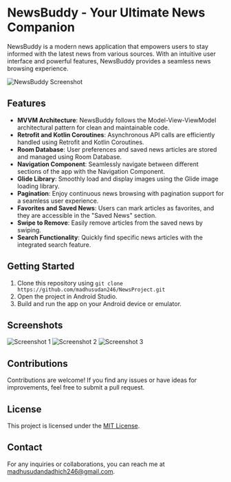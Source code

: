 # NewsBuddy - Your Ultimate News Companion

NewsBuddy is a modern news application that empowers users to stay informed with the latest news from various sources. With an intuitive user interface and powerful features, NewsBuddy provides a seamless news browsing experience.

![NewsBuddy Screenshot](![image](https://github.com/madhusudan246/NewsProject/assets/74490168/1e4b081f-1aae-4b2c-a9d0-44380b197f1b)
)

## Features

- **MVVM Architecture**: NewsBuddy follows the Model-View-ViewModel architectural pattern for clean and maintainable code.
- **Retrofit and Kotlin Coroutines**: Asynchronous API calls are efficiently handled using Retrofit and Kotlin Coroutines.
- **Room Database**: User preferences and saved news articles are stored and managed using Room Database.
- **Navigation Component**: Seamlessly navigate between different sections of the app with the Navigation Component.
- **Glide Library**: Smoothly load and display images using the Glide image loading library.
- **Pagination**: Enjoy continuous news browsing with pagination support for a seamless user experience.
- **Favorites and Saved News**: Users can mark articles as favorites, and they are accessible in the "Saved News" section.
- **Swipe to Remove**: Easily remove articles from the saved news by swiping.
- **Search Functionality**: Quickly find specific news articles with the integrated search feature.

## Getting Started

1. Clone this repository using `git clone https://github.com/madhusudan246/NewsProject.git`
2. Open the project in Android Studio.
3. Build and run the app on your Android device or emulator.

## Screenshots

![Screenshot 1](![image](https://github.com/madhusudan246/NewsProject/assets/74490168/0968970d-9773-4b1c-8f83-f9d64df2f0dd)
)
![Screenshot 2](![image](https://github.com/madhusudan246/NewsProject/assets/74490168/763167d5-9c3c-4bf4-bc3c-333e32ed09da)
)
![Screenshot 3](![image](https://github.com/madhusudan246/NewsProject/assets/74490168/8891fe7e-f4bd-44f1-9bba-4837ae2be773)
)

## Contributions

Contributions are welcome! If you find any issues or have ideas for improvements, feel free to submit a pull request.

## License

This project is licensed under the [MIT License](LICENSE).

## Contact

For any inquiries or collaborations, you can reach me at [madhusudandadhich246@gmail.com](mailto:madhusudandadhich246@gmail.com).
